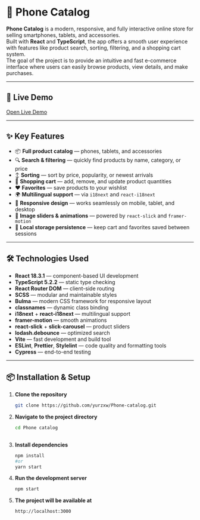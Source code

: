 # 📱 Phone Catalog

**Phone Catalog** is a modern, responsive, and fully interactive online store for selling smartphones, tablets, and accessories.  
Built with **React** and **TypeScript**, the app offers a smooth user experience with features like product search, sorting, filtering, and a shopping cart system.  
The goal of the project is to provide an intuitive and fast e-commerce interface where users can easily browse products, view details, and make purchases.

---

## 🚀 Live Demo
[Open Live Demo](https://yurzxw.github.io/Phone-catalog/)

---

## ✨ Key Features
- 📦 **Full product catalog** — phones, tablets, and accessories
- 🔍 **Search & filtering** — quickly find products by name, category, or price
- ↕ **Sorting** — sort by price, popularity, or newest arrivals
- 🛒 **Shopping cart** — add, remove, and update product quantities
- ❤️ **Favorites** — save products to your wishlist
- 🌍 **Multilingual support** — via `i18next` and `react-i18next`
- 📱 **Responsive design** — works seamlessly on mobile, tablet, and desktop
- 🎠 **Image sliders & animations** — powered by `react-slick` and `framer-motion`
- 💾 **Local storage persistence** — keep cart and favorites saved between sessions

---

## 🛠️ Technologies Used
- **React 18.3.1** — component-based UI development
- **TypeScript 5.2.2** — static type checking
- **React Router DOM** — client-side routing
- **SCSS** — modular and maintainable styles
- **Bulma** — modern CSS framework for responsive layout
- **classnames** — dynamic class binding
- **i18next** + **react-i18next** — multilingual support
- **framer-motion** — smooth animations
- **react-slick** + **slick-carousel** — product sliders
- **lodash.debounce** — optimized search
- **Vite** — fast development and build tool
- **ESLint**, **Prettier**, **Stylelint** — code quality and formatting tools
- **Cypress** — end-to-end testing

---

## 📦 Installation & Setup

1. **Clone the repository**
   ```bash
   git clone https://github.com/yurzxw/Phone-catalog.git

2. **Navigate to the project directory**
   ```bash
   cd Phone catalog
  
3. **Install dependencies**
   ```bash
   npm install
   #or
   yarn start

4. **Run the development server**
   ```bash
   npm start

5. **The project will be available at**
   ```bash
   http://localhost:3000

